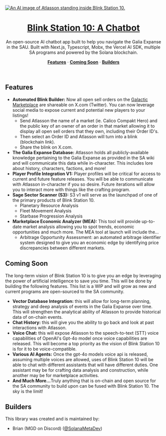 <a href="https://blinkstationx.com/">
  <img alt="An AI image of Atlasson standing inside Blink Station 10." src="https://shdw-drive.genesysgo.net/6CKtcXBouZ4mGAt4NzNcdW29rZCBMx3CTZtBn3zGmz6z/blinkstation10.jpg">
  <h1 align="center">Blink Station 10: A Chatbot</h1>
</a>

<p align="center">
  An open-source AI chatbot app built to help you navigate the 
Galia Expanse in the SAU. Built with Next.js, Typescript, Mobx, the Vercel AI SDK, multiple
SA programs and powered by the Solana blockchain.
</p>

<p align="center">
  <a href="#features"><strong>Features</strong></a> ·
  <a href="#coming soon"><strong>Coming Soon</strong></a> ·
  <a href="#builders"><strong>Builders</strong></a>
</p>
<br/>

## Features

- <strong>Automated Blink Builder:</strong> Now all open sell orders
on the [Galactic Marketplace](https://play.staratlas.com/market) 
are shareable on X.com (Twitter). You can now leverage social media to
expose current and potential new players to your listings!
  - Send Atlasson the name of a market (ie. Calico Compakt Hero) and the
    public key of an owner of an order in that market allowing it to display all 
    open sell orders that they own, including their Order ID's.
  - Then select an Order ID and Atlasson will turn into a blink (blockchain link).
  - Share the blink on X.com.
- <strong>The Galia Expanse Database:</strong> Atlasson holds all publicly-available knowledge
pertaining to the Galia Expanse as provided in the SA wiki and will communicate this data
while in-character. This includes lore about history, characters, factions, and more!
- <strong>Player Profile Integration V1:</strong> Player profiles will be critical
for access to current and future feature releases. You will be able to communicate with
Atlasson in-character if you so desire. Future iterations will allow you to interact more
with things like the crafting program.
- <strong>Sage Sector Scanner (S3):</strong> S3 v1 will serve as the launchpad of
one of the primary products of Blink Station 10. 
  - Planetary Resource Analysis
  - Fleet Movement Analysis
  - Starbase Progression Analysis
- <strong>Marketplace Economic Analyzer (MEA):</strong> This tool will
provide up-to-date market analysis allowing you to spot trends, economic
opportunities and much more. The MEA tool at launch will include the...
  - Arbitrage Opportunity Assessment: an automated arbitrage identifier
    system designed to give you an economic edge by identifying 
    price discrepancies between different markets.


## Coming Soon

The long-term vision of Blink Station 10 is to give you an edge by
leveraging the power of artificial intelligence to save you time. This will be done by
building the following features. This list is a WIP and will grow as new 
and current programs are open-sourced to the SA community.
- <strong>Vector Database Integration:</strong> this will allow for long-term
planning, strategy and deep analysis of events in the Galia Expanse over time. This will
strengthen the analytical ability of Atlasson to provide historical data of on-chain events.
- <strong>Chat History:</strong> this will give you the ability to go back and look at past
interactions with Atlasson.
- <strong>Voice Chat:</strong> this will expose Atlasson to the speech-to-text (STT) 
voice capabilities of OpenAI's Gpt-4o model once voice capabilities are released.
This will become a top priority as the vision of Blink Station 10 is for it 
to be voice-compatible.
- <strong>Various AI Agents:</strong> Once the gpt-4o models voice api is released,
assuming multiple voices are allowed, uses of Blink Station 10 will be able to chat with
different assistants that will have different duties. One assistant may be for crafting data
analysis and construction, while another may be for marketplace activities.
- <strong>And Much More...</strong>Truly anything that is on-chain and open source for
the SA community to build upon can be fused with Blink Station 10. The sky is the limit!

## Builders

This library was created and is maintained by:

- Brian (MGD on Discord) ([@SolanaMetaDev](https://x.com/SolanaMetaDev))
